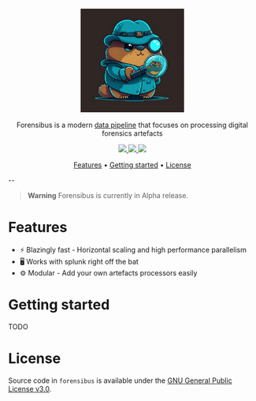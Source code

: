 <div align="center">
<p><img width="210" src="docs/static/logo.png"/></p>
<!-- <h2><strong>Forensibus</strong></h2> -->
<p>Forensibus is a modern <a href="https://en.wikipedia.org/wiki/Extract,_transform,_load">data pipeline</a> that focuses on processing digital forensics artefacts</p>
<p>
    <a href="https://github.com/jurelou/forensibus/actions/workflows/test.yml">
    <img src="https://github.com/jurelou/forensibus/actions/workflows/test.yml/badge.svg"/>
    </a>
    <a href="https://goreportcard.com/report/github.com/jurelou/forensibus">
    <img src="https://goreportcard.com/badge/github.com/jurelou/forensibus"/>
    </a>
    <a href="https://deepsource.io/gh/jurelou/forensibus">
    <img src="https://deepsource.io/gh/jurelou/forensibus.svg/?label=active+issues&show_trend=true&token=grbhROhG-pVFvqhtQJUvozTU)](https://deepsource.io/gh/jurelou/forensibus/?ref=repository-badge"/>
    </a>

</p>
<p>
  <a href="#Features">Features</a> •
  <a href="#getting-started">Getting started</a> •
  <a href="#license">License</a>
</p>
</div>

--
> **Warning**
> Forensibus is currently in Alpha release.

# Features

- ⚡ Blazingly fast - Horizontal scaling and high performance parallelism
- 🖥️ Works with splunk right off the bat
- ⚙️ Modular - Add your own artefacts processors easily

# Getting started

TODO

# License

Source code in `forensibus` is available under the [GNU General Public License v3.0](/LICENSE).




